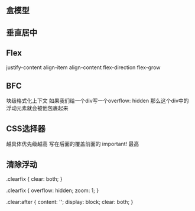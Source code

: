 ## 盒模型

## 垂直居中

## Flex
justify-content
align-item
align-content
flex-direction
flex-grow


## BFC
块级格式化上下文
如果我们给一个div写一个overflow: hidden 那么这个div中的浮动元素就会被他包裹起来

## CSS选择器
越具体优先级越高
写在后面的覆盖前面的
important! 最高


## 清除浮动
.clearfix {
    clear: both;
}

.clearfix {
    overflow: hidden;
    zoom: 1;
}

.clear:after {
    content: '';
    display: block;
    clear: both;
}